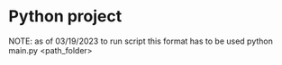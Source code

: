# Python project

NOTE: as of 03/19/2023 to run script this format has to be used
python main.py <path_folder>
